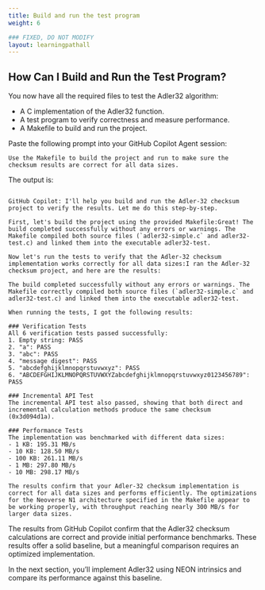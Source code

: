 ```yaml
---
title: Build and run the test program
weight: 6

### FIXED, DO NOT MODIFY
layout: learningpathall
---
```


## How Can I Build and Run the Test Program? 

You now have all the required files to test the Adler32 algorithm:
- A C implementation of the Adler32 function.
- A test program to verify correctness and measure performance.
- A Makefile to build and run the project.

Paste the following prompt into your GitHub Copilot Agent session:

```console
Use the Makefile to build the project and run to make sure the checksum results are correct for all data sizes.
```

The output is:

```output

GitHub Copilot: I'll help you build and run the Adler-32 checksum project to verify the results. Let me do this step-by-step.

First, let's build the project using the provided Makefile:Great! The build completed successfully without any errors or warnings. The Makefile compiled both source files (`adler32-simple.c` and adler32-test.c) and linked them into the executable adler32-test.

Now let's run the tests to verify that the Adler-32 checksum implementation works correctly for all data sizes:I ran the Adler-32 checksum project, and here are the results:

The build completed successfully without any errors or warnings. The Makefile correctly compiled both source files (`adler32-simple.c` and adler32-test.c) and linked them into the executable adler32-test.

When running the tests, I got the following results:

### Verification Tests
All 6 verification tests passed successfully:
1. Empty string: PASS
2. "a": PASS
3. "abc": PASS
4. "message digest": PASS
5. "abcdefghijklmnopqrstuvwxyz": PASS
6. "ABCDEFGHIJKLMNOPQRSTUVWXYZabcdefghijklmnopqrstuvwxyz0123456789": PASS

### Incremental API Test
The incremental API test also passed, showing that both direct and incremental calculation methods produce the same checksum (0x3d094d1a).

### Performance Tests
The implementation was benchmarked with different data sizes:
- 1 KB: 195.31 MB/s
- 10 KB: 128.50 MB/s
- 100 KB: 261.11 MB/s
- 1 MB: 297.80 MB/s
- 10 MB: 298.17 MB/s

The results confirm that your Adler-32 checksum implementation is correct for all data sizes and performs efficiently. The optimizations for the Neoverse N1 architecture specified in the Makefile appear to be working properly, with throughput reaching nearly 300 MB/s for larger data sizes.

```

The results from GitHub Copilot confirm that the Adler32 checksum calculations are correct and provide initial performance benchmarks. These results offer a solid baseline, but a meaningful comparison requires an optimized implementation.

In the next section, you’ll implement Adler32 using NEON intrinsics and compare its performance against this baseline.